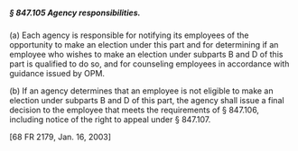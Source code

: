 ##### § 847.105 Agency responsibilities. #####

(a) Each agency is responsible for notifying its employees of the opportunity to make an election under this part and for determining if an employee who wishes to make an election under subparts B and D of this part is qualified to do so, and for counseling employees in accordance with guidance issued by OPM.

(b) If an agency determines that an employee is not eligible to make an election under subparts B and D of this part, the agency shall issue a final decision to the employee that meets the requirements of § 847.106, including notice of the right to appeal under § 847.107.

[68 FR 2179, Jan. 16, 2003]